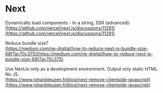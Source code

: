 # Next

Dynamically load components - to a string, SSR \(advanced\):  
[https://github.com/vercel/next.js/discussions/11291](https://github.com/vercel/next.js/discussions/11291)

Reduce bundle size?  
[https://medium.com/ne-digital/how-to-reduce-next-js-bundle-size-68f7ac70c375](https://medium.com/ne-digital/how-to-reduce-next-js-bundle-size-68f7ac70c375)

Use NextJs only as a development environment. Output only static HTML. No JS.  
[https://www.johanbleuzen.fr/blog/next-remove-clientside-javascript](https://www.johanbleuzen.fr/blog/next-remove-clientside-javascript)


